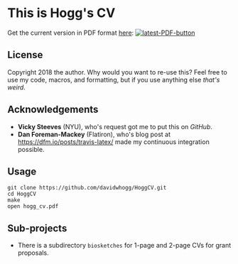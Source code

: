 # This is Hogg's CV

Get the current version in PDF format <a href="https://github.com/davidwhogg/HoggCV/blob/master-pdf/hogg_cv.pdf">here</a>: <a href="https://github.com/davidwhogg/HoggCV/blob/master-pdf/hogg_cv.pdf"><img src="https://img.shields.io/badge/PDF-latest-orange.svg?style=flat" alt="latest-PDF-button"></a>

## License
Copyright 2018 the author. Why would you want to re-use this? Feel free to use my code, macros, and formatting, but if you use anything else *that's weird*.

## Acknowledgements
- **Vicky Steeves** (NYU), who's request got me to put this on *GitHub*.
- **Dan Foreman-Mackey** (Flatiron), who's blog post at https://dfm.io/posts/travis-latex/ made my continuous integration possible.

## Usage
```
git clone https://github.com/davidwhogg/HoggCV.git
cd HoggCV
make
open hogg_cv.pdf
```   

## Sub-projects
- There is a subdirectory `biosketches` for 1-page and 2-page CVs for grant proposals.

